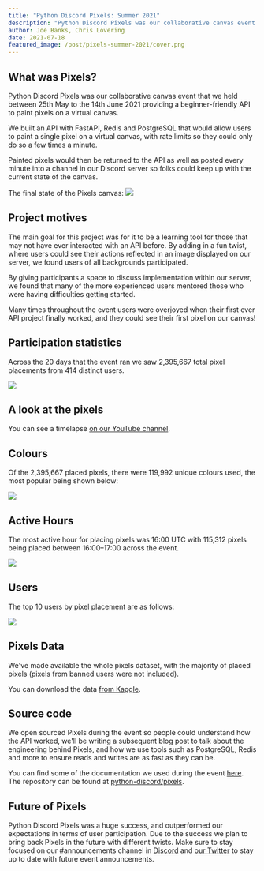 ```yaml
---
title: "Python Discord Pixels: Summer 2021"
description: "Python Discord Pixels was our collaborative canvas event that we held between 25th May to the 14th June 2021 providing a beginner-friendly API to paint pixels on a virtual canvas."
author: Joe Banks, Chris Lovering
date: 2021-07-18
featured_image: /post/pixels-summer-2021/cover.png
---
```


## What was Pixels?

Python Discord Pixels was our collaborative canvas event that we held between
25th May to the 14th June 2021 providing a beginner-friendly API to paint
pixels on a virtual canvas.

We built an API with FastAPI, Redis and PostgreSQL that would allow users to
paint a single pixel on a virtual canvas, with rate limits so they could only
do so a few times a minute.

Painted pixels would then be returned to the API as well as posted every minute
into a channel in our Discord server so folks could keep up with the current
state of the canvas.

The final state of the Pixels canvas:
![](./final-state.png)

## Project motives

The main goal for this project was for it to be a learning tool for those that
may not have ever interacted with an API before. By adding in a fun twist,
where users could see their actions reflected in an image displayed on our
server, we found users of all backgrounds participated.

By giving participants a space to discuss implementation within our server, we
found that many of the more experienced users mentored those who were having
difficulties getting started.

Many times throughout the event users were overjoyed when their first ever API
project finally worked, and they could see their first pixel on our canvas!

## Participation statistics

Across the 20 days that the event ran we saw 2,395,667 total pixel placements
from 414 distinct users.

![](./participation-statistics.svg)

## A look at the pixels

You can see a timelapse [on our YouTube channel](https://www.youtube.com/watch?v=obC-l9JWx2M).

## Colours

Of the 2,395,667 placed pixels, there were 119,992 unique colours used, the
most popular being shown below:

![](./most-popular-colors.png)

## Active Hours

The most active hour for placing pixels was 16:00 UTC with 115,312 pixels being
placed between 16:00–17:00 across the event.

![](./active-hours.png)

## Users

The top 10 users by pixel placement are as follows:

![](./top-10-users.svg)

## Pixels Data

We've made available the whole pixels dataset, with the majority of placed
pixels (pixels from banned users were not included).

You can download the data [from
Kaggle](https://www.kaggle.com/joebanks/python-discord-pixels?ref=blog.pythondiscord.com).


## Source code

We open sourced Pixels during the event so people could understand how the API
worked, we'll be writing a subsequent blog post to talk about the engineering
behind Pixels, and how we use tools such as PostgreSQL, Redis and more to
ensure reads and writes are as fast as they can be.

You can find some of the documentation we used during the event
[here](https://pythondiscord.notion.site/Python-Discord-Pixels-99e3058855a94f6cab69853d6e2c355b?ref=blog.pythondiscord.com).
The repository can be found at
[python-discord/pixels](https://github.com/python-discord/pixels/?ref=blog.pythondiscord.com).

## Future of Pixels

Python Discord Pixels was a huge success, and outperformed our expectations in
terms of user participation. Due to the success we plan to bring back Pixels in
the future with different twists. Make sure to stay focused on our
#announcements channel in
[Discord](https://discord.gg/python?ref=blog.pythondiscord.com) and [our
Twitter](https://twitter.com/PythonDiscord?ref=blog.pythondiscord.com) to stay
up to date with future event announcements.
